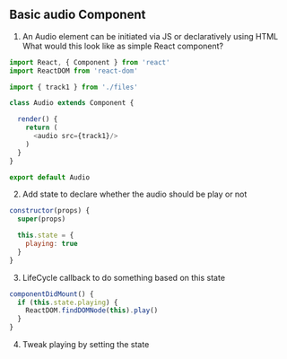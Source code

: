 ## Basic audio Component

1. An Audio element can be initiated via JS or declaratively using HTML
   What would this look like as simple React component?

```javascript
import React, { Component } from 'react'
import ReactDOM from 'react-dom'

import { track1 } from './files'

class Audio extends Component {

  render() {
    return (
      <audio src={track1}/>
    )
  }
}

export default Audio
```


2. Add state to declare whether the audio should be play or not

```javascript
constructor(props) {
  super(props)

  this.state = {
    playing: true
  }
}
```

3. LifeCycle callback to do something based on this state

```javascript
componentDidMount() {
  if (this.state.playing) {
    ReactDOM.findDOMNode(this).play()
  }
}
```
4. Tweak playing by setting the state
